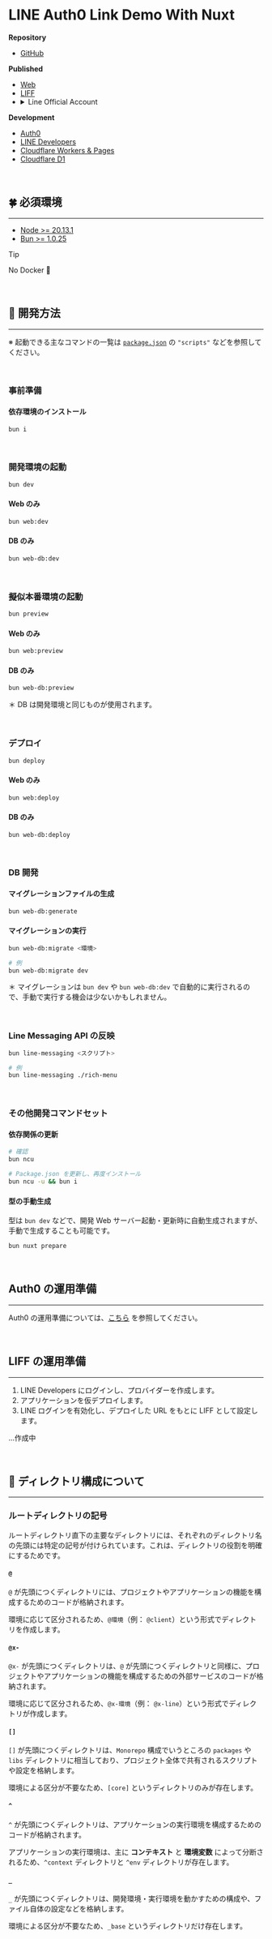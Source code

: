 # LINE Auth0 Link Demo With Nuxt

**Repository**

- [GitHub](https://github.com/junpei-8/line-auth0-link-demo-with-nuxt)

**Published**

- [Web](https://line-auth0-link-demo-with-nuxt.pages.dev)
- [LIFF](https://liff.line.me/2005255316-w8rBNrbm)
- <details><summary>Line Official Account</summary>
   <br />
   <img src="./_base/docs/images/readme/line-official-account-qr.png" alt=""
  </details>

**Development**

- [Auth0](https://manage.auth0.com/dashboard/jp/line-auth0-link-demo-with-nuxt/users)
- [LINE Developers](https://developers.line.biz/console/provider/2003246473)
- [Cloudflare Workers & Pages](https://dash.cloudflare.com/274e66e8aa5b5102aa2fd7d58c519e5f/pages/view/line-auth0-link-demo-with-nuxt)
- [Cloudflare D1](https://dash.cloudflare.com/274e66e8aa5b5102aa2fd7d58c519e5f/workers/d1/databases/82dbecf7-e916-425f-9273-59405145da56)

<br />

## 🍀 必須環境

---

- [Node >= 20.13.1](https://nodejs.org)
- [Bun >= 1.0.25](https://bun.sh)

> [!TIP]
> No Docker 🥳

<br />

## 🎱 開発方法

---

※ 起動できる主なコマンドの一覧は [`package.json`](./package.json) の `"scripts"` などを参照してください。

<br />

### 事前準備

#### 依存環境のインストール

```sh
bun i
```

<br />

### 開発環境の起動

```sh
bun dev
```

#### Web のみ

```sh
bun web:dev
```

#### DB のみ

```sh
bun web-db:dev
```

<br />

### 擬似本番環境の起動

```sh
bun preview
```

#### Web のみ

```sh
bun web:preview
```

#### DB のみ

```sh
bun web-db:preview
```

＊ DB は開発環境と同じものが使用されます。

<br />

### デプロイ

```sh
bun deploy
```

#### Web のみ

```sh
bun web:deploy
```

#### DB のみ

```sh
bun web-db:deploy
```

<br />

### DB 開発

#### マイグレーションファイルの生成

```sh
bun web-db:generate
```

#### マイグレーションの実行

```sh
bun web-db:migrate <環境>

# 例
bun web-db:migrate dev
```

＊ マイグレーションは `bun dev` や `bun web-db:dev` で自動的に実行されるので、手動で実行する機会は少ないかもしれません。

<br />

### Line Messaging API の反映

```sh
bun line-messaging <スクリプト>

# 例
bun line-messaging ./rich-menu
```

<br />

### その他開発コマンドセット

#### 依存関係の更新

```sh
# 確認
bun ncu

# Package.json を更新し、再度インストール
bun ncu -u && bun i
```

#### 型の手動生成

型は `bun dev` などで、開発 Web サーバー起動・更新時に自動生成されますが、手動で生成することも可能です。

```sh
bun nuxt prepare
```

<br />

## Auth0 の運用準備

---

Auth0 の運用準備については、[こちら](./_base/docs/auth0-starter-guide.md) を参照してください。

<br />

## LIFF の運用準備

---

1. LINE Developers にログインし、プロバイダーを作成します。
2. アプリケーションを仮デプロイします。
3. LINE ログインを有効化し、デプロイした URL をもとに LIFF として設定します。

...作成中

<br />

## 📁 ディレクトリ構成について

---

### ルートディレクトリの記号

ルートディレクトリ直下の主要なディレクトリには、それぞれのディレクトリ名の先頭には特定の記号が付けられています。これは、ディレクトリの役割を明確にするためです。

#### `@`

`@` が先頭につくディレクトリには、プロジェクトやアプリケーションの機能を構成するためのコードが格納されます。

環境に応じて区分されるため、`@環境`（例： `@client`）という形式でディレクトリを作成します。

#### `@x-`

`@x-` が先頭につくディレクトリは、`@` が先頭につくディレクトリと同様に、プロジェクトやアプリケーションの機能を構成するための外部サービスのコードが格納されます。

環境に応じて区分されるため、`@x-環境`（例： `@x-line`）という形式でディレクトリが作成します。

#### `[]`

`[]` が先頭につくディレクトリは、`Monorepo` 構成でいうところの `packages` や `libs` ディレクトリに相当しており、プロジェクト全体で共有されるスクリプトや設定を格納します。

環境による区分が不要なため、`[core]` というディレクトリのみが存在します。

#### `^`

`^` が先頭につくディレクトリは、アプリケーションの実行環境を構成するためのコードが格納されます。

アプリケーションの実行環境は、主に **コンテキスト** と **環境変数** によって分断されるため、`^context` ディレクトリと `^env` ディレクトリが存在します。

#### `_`

`_` が先頭につくディレクトリは、開発環境・実行環境を動かすための構成や、ファイル自体の設定などを格納します。

環境による区分が不要なため、`_base` というディレクトリだけ存在します。
